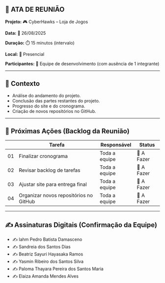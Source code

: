 ## 📝 ATA DE REUNIÃO

**Projeto:** 🎮 CyberHawks – Loja de Jogos

**Data:** 📅 26/08/2025

**Duração:** ⏱️ 15 minutos (intervalo)

**Local:** 📍 Presencial

**Participantes:** 👥 Equipe de desenvolvimento (com ausência de 1 integrante)

---

## 🎯 Contexto

- Análise do andamento do projeto.
- Conclusão das partes restantes do projeto.
- Progresso do site e do cronograma.
- Criação de novos repositórios no GitHub.  

---

## 🚀 Próximas Ações (Backlog da Reunião)

|     | Tarefa                | Responsável | Status |
|-----|----------------------------|--------|---------------|
| 01  | Finalizar cronograma  |  Toda a equipe      | 🔴 A Fazer |
| 02  | Revisar backlog de tarefas  |   Toda a equipe         |🔴 A Fazer |
| 03  | Ajustar site para entrega final |  Toda a equipe         | 🔴 A Fazer |
| 04  | Organizar novos repositórios no GitHub |  Toda a equipe         | 🔴 A Fazer |
 
---

## ✍️ Assinaturas Digitais (Confirmação da Equipe)
- ✍️ Iahm Pedro Batista Damasceno  
- ✍️ Sandreia dos Santos Dias  
- ✍️ Beatriz Sayuri Hayasaka Ramos  
- ✍️ Yasmin Ribeiro dos Santos Silva  
- ✍️ Paloma Thayara Pereira dos Santos Maria  
- ✍️ Elaiza Amanda Mendes Alves

